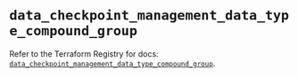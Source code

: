 # `data_checkpoint_management_data_type_compound_group`

Refer to the Terraform Registry for docs: [`data_checkpoint_management_data_type_compound_group`](https://registry.terraform.io/providers/checkpointsw/checkpoint/2.11.0/docs/data-sources/management_data_type_compound_group).
